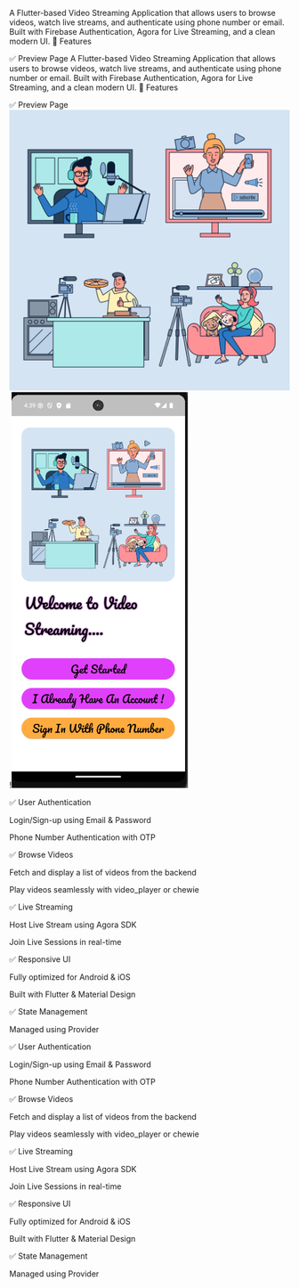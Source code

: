 A Flutter-based Video Streaming Application that allows users to browse videos, watch live streams, and authenticate using phone number or email. Built with Firebase Authentication, Agora for Live Streaming, and a clean modern UI.
🚀 Features

✅ Preview Page
A Flutter-based Video Streaming Application that allows users to browse videos, watch live streams, and authenticate using phone number or email. Built with Firebase Authentication, Agora for Live Streaming, and a clean modern UI.
🚀 Features

✅ Preview Page
![Preview Page](lib/asset/14245138_SoApril_006.jpg)
!![Selection Page](lib/asset/Screenshot%202025-10-01%20163936.png)







✅ User Authentication

Login/Sign-up using Email & Password


Phone Number Authentication with OTP

✅ Browse Videos

Fetch and display a list of videos from the backend

Play videos seamlessly with video_player or chewie

✅ Live Streaming

Host Live Stream using Agora SDK

Join Live Sessions in real-time

✅ Responsive UI

Fully optimized for Android & iOS

Built with Flutter & Material Design

✅ State Management

Managed using Provider





✅ User Authentication

Login/Sign-up using Email & Password


Phone Number Authentication with OTP

✅ Browse Videos

Fetch and display a list of videos from the backend

Play videos seamlessly with video_player or chewie

✅ Live Streaming

Host Live Stream using Agora SDK

Join Live Sessions in real-time

✅ Responsive UI

Fully optimized for Android & iOS

Built with Flutter & Material Design

✅ State Management

Managed using Provider
